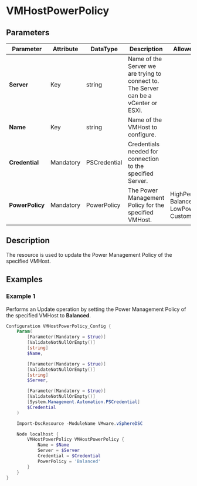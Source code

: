 # VMHostPowerPolicy

## Parameters

| Parameter | Attribute | DataType | Description | Allowed Values |
| --- | --- | --- | --- | --- |
| **Server** | Key | string | Name of the Server we are trying to connect to. The Server can be a vCenter or ESXi. ||
| **Name** | Key | string | Name of the VMHost to configure. ||
| **Credential** | Mandatory | PSCredential | Credentials needed for connection to the specified Server. ||
| **PowerPolicy** | Mandatory | PowerPolicy | The Power Management Policy for the specified VMHost. | HighPerformance, Balanced, LowPower, Custom |

## Description
The resource is used to update the Power Management Policy of the specified VMHost.

## Examples

### Example 1

Performs an Update operation by setting the Power Management Policy of the specified VMHost to **Balanced**.

```powershell
Configuration VMHostPowerPolicy_Config {
    Param(
        [Parameter(Mandatory = $true)]
        [ValidateNotNullOrEmpty()]
        [string]
        $Name,

        [Parameter(Mandatory = $true)]
        [ValidateNotNullOrEmpty()]
        [string]
        $Server,

        [Parameter(Mandatory = $true)]
        [ValidateNotNullOrEmpty()]
        [System.Management.Automation.PSCredential]
        $Credential
    )

    Import-DscResource -ModuleName VMware.vSphereDSC

    Node localhost {
        VMHostPowerPolicy VMHostPowerPolicy {
            Name = $Name
            Server = $Server
            Credential = $Credential
            PowerPolicy = 'Balanced'
        }
    }
}
```
